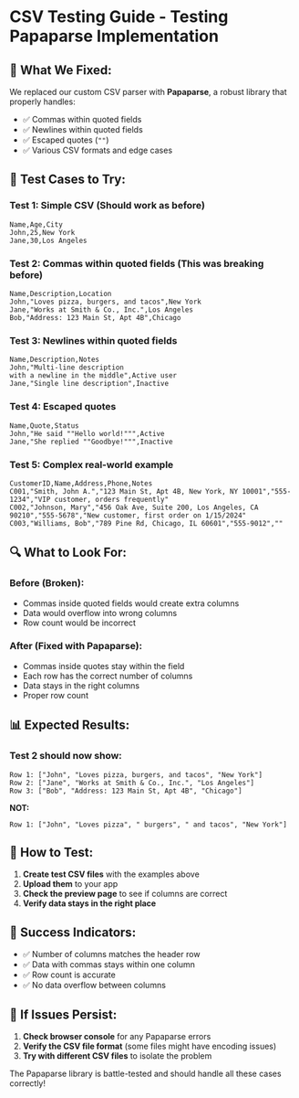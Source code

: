# CSV Testing Guide - Testing Papaparse Implementation

## 🎯 **What We Fixed:**

We replaced our custom CSV parser with **Papaparse**, a robust library that properly handles:

- ✅ Commas within quoted fields
- ✅ Newlines within quoted fields
- ✅ Escaped quotes (`""`)
- ✅ Various CSV formats and edge cases

## 🧪 **Test Cases to Try:**

### **Test 1: Simple CSV (Should work as before)**

```csv
Name,Age,City
John,25,New York
Jane,30,Los Angeles
```

### **Test 2: Commas within quoted fields (This was breaking before)**

```csv
Name,Description,Location
John,"Loves pizza, burgers, and tacos",New York
Jane,"Works at Smith & Co., Inc.",Los Angeles
Bob,"Address: 123 Main St, Apt 4B",Chicago
```

### **Test 3: Newlines within quoted fields**

```csv
Name,Description,Notes
John,"Multi-line description
with a newline in the middle",Active user
Jane,"Single line description",Inactive
```

### **Test 4: Escaped quotes**

```csv
Name,Quote,Status
John,"He said ""Hello world!""",Active
Jane,"She replied ""Goodbye!""",Inactive
```

### **Test 5: Complex real-world example**

```csv
CustomerID,Name,Address,Phone,Notes
C001,"Smith, John A.","123 Main St, Apt 4B, New York, NY 10001","555-1234","VIP customer, orders frequently"
C002,"Johnson, Mary","456 Oak Ave, Suite 200, Los Angeles, CA 90210","555-5678","New customer, first order on 1/15/2024"
C003,"Williams, Bob","789 Pine Rd, Chicago, IL 60601","555-9012",""
```

## 🔍 **What to Look For:**

### **Before (Broken):**

- Commas inside quoted fields would create extra columns
- Data would overflow into wrong columns
- Row count would be incorrect

### **After (Fixed with Papaparse):**

- Commas inside quotes stay within the field
- Each row has the correct number of columns
- Data stays in the right columns
- Proper row count

## 📊 **Expected Results:**

### **Test 2 should now show:**

```
Row 1: ["John", "Loves pizza, burgers, and tacos", "New York"]
Row 2: ["Jane", "Works at Smith & Co., Inc.", "Los Angeles"]
Row 3: ["Bob", "Address: 123 Main St, Apt 4B", "Chicago"]
```

**NOT:**

```
Row 1: ["John", "Loves pizza", " burgers", " and tacos", "New York"]
```

## 🚀 **How to Test:**

1. **Create test CSV files** with the examples above
2. **Upload them** to your app
3. **Check the preview page** to see if columns are correct
4. **Verify data stays in the right place**

## 🎉 **Success Indicators:**

- ✅ Number of columns matches the header row
- ✅ Data with commas stays within one column
- ✅ Row count is accurate
- ✅ No data overflow between columns

## 🔧 **If Issues Persist:**

1. **Check browser console** for any Papaparse errors
2. **Verify the CSV file format** (some files might have encoding issues)
3. **Try with different CSV files** to isolate the problem

The Papaparse library is battle-tested and should handle all these cases correctly!

